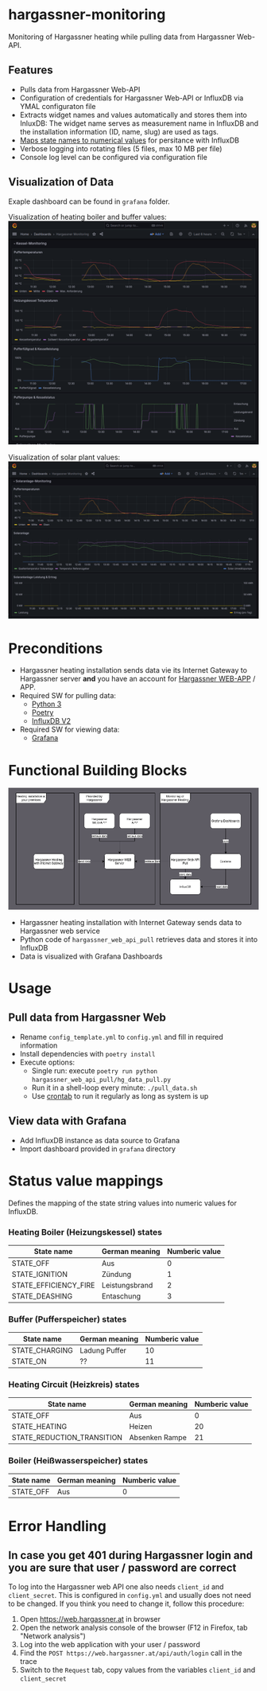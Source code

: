 # hargassner-monitoring
Monitoring of Hargassner heating while pulling data from Hargassner Web-API.

## Features
* Pulls data from Hargassner Web-API
* Configuration of credentials for Hargassner Web-API or InfluxDB via YMAL configuraton file
* Extracts widget names and values automatically and stores them into InluxDB: The 
widget name serves as measurement name in InfluxDB and the installation information (ID, name, slug)
are used as tags.
* [Maps state names to numerical values](#status-value-mappings) for persitance with InfluxDB
* Verbose logging into rotating files (5 files, max 10 MB per file)
* Console log level can be configured via configuration file

## Visualization of Data

Exaple dashboard can be found in `grafana` folder.

Visualization of heating boiler and buffer values:
![Heating Monitoring](./imgs/monitoring_1.png)

Visualization of solar plant values:
![Solar Plant Monitoring](./imgs/monitoring_2.png)


# Preconditions

* Hargassner heating installation sends data vie its Internet Gateway to Hargassner
server __and__ you have an account for [Hargassner WEB-APP](https://web.hargassner.at) / APP.
* Required SW for pulling data:
  * [Python 3](https://www.python.org/)
  * [Poetry](https://python-poetry.org/)
  * [InfluxDB V2](https://www.influxdata.com/)
* Required SW for viewing data:
  * [Grafana](https://grafana.com/)


# Functional Building Blocks

![Functional Building Blocks](./imgs/fbb.drawio.png)

* Hargassner heating installation with Internet Gateway sends data to Hargassner web service
* Python code  of `hargassner_web_api_pull` retrieves data and stores it into InfluxDB
* Data is visualized with Grafana Dashboards

# Usage

## Pull data from Hargassner Web

* Rename `config_template.yml` to `config.yml` and fill in required information
* Install dependencies with `poetry install`
* Execute options:
  * Single run: execute `poetry run python hargassner_web_api_pull/hg_data_pull.py`
  * Run it in a shell-loop every minute: `./pull_data.sh`
  * Use [crontab](https://linuxize.com/post/scheduling-cron-jobs-with-crontab/) to run it regularly as long as system is up

## View data with Grafana

* Add InfluxDB instance as data source to Grafana
* Import dashboard provided in `grafana` directory


# Status value mappings

Defines the mapping of the state string values into numeric values for InfluxDB.

### Heating Boiler (Heizungskessel) states

| State name | German meaning | Numberic value |
| --- | --- | --- |
| STATE_OFF | Aus | 0 |
| STATE_IGNITION | Zündung | 1 |
| STATE_EFFICIENCY_FIRE | Leistungsbrand | 2 |
| STATE_DEASHING | Entaschung | 3 |

### Buffer (Pufferspeicher) states

| State name | German meaning | Numberic value |
| --- | --- | --- |
| STATE_CHARGING | Ladung Puffer | 10 |
| STATE_ON | ?? | 11 |

### Heating Circuit (Heizkreis) states

| State name | German meaning | Numberic value |
| --- | --- | --- |
| STATE_OFF | Aus | 0 |
| STATE_HEATING | Heizen | 20 |
| STATE_REDUCTION_TRANSITION | Absenken Rampe | 21 |



### Boiler (Heißwasserspeicher) states

| State name | German meaning | Numberic value |
| --- | --- | --- |
| STATE_OFF | Aus | 0 |

# Error Handling

## In case you get 401 during Hargassner login and you are sure that user / password are correct

To log into the Hargassner web API one also needs `client_id` and `client_secret`. This is configured
in `config.yml` and usually does not need to be changed. If you think you need to change it, follow
this procedure:

1. Open https://web.hargassner.at in browser
2. Open the network analysis console of the browser (F12 in Firefox, tab "Network analysis")
3. Log into the web application with your user / password
4. Find the `POST https://web.hargassner.at/api/auth/login` call in the trace
5. Switch to the `Request` tab, copy values from the variables `client_id` and `client_secret`

